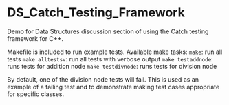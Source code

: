 # DS_Catch_Testing_Framework
Demo for Data Structures discussion section of using the Catch testing framework for C++.

Makefile is included to run example tests.
Available make tasks:
`make`: run all tests
`make alltestsv`: run all tests with verbose output
`make testaddnode`: runs tests for addition node
`make testdivnode`: runs tests for division node

By default, one of the division node tests will fail. This is used as an example of a failing test and to demonstrate
making test cases appropriate for specific classes.
